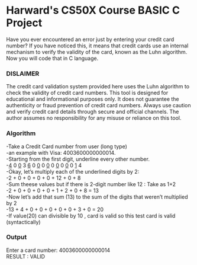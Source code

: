 # Harward's CS50X Course BASIC C Project
Have you ever encountered an error just by entering your credit card number? If you have noticed this, it means that credit cards use an internal mechanism to verify the validity of the card, known as the Luhn algorithm. Now you will code that in C language.
 <h3> DISLAIMER </h3> 
 The credit card validation system provided here uses the Luhn algorithm to check the validity of credit card numbers. This tool is designed for educational and informational purposes only. It does not guarantee the authenticity or fraud prevention of credit card numbers. Always use caution and verify credit card details through secure and official channels. The author assumes no responsibility for any misuse or reliance on this tool.
 
<h3>Algorithm</h3> 
-Take a Credit Card number from user (long type)<br>
-an example with Visa: 4003600000000014. <br>
-Starting from the first digit, underline every other number.<br>
-<u>4</u> 0 <u>0</u> 3 <u>6</u> 0 <u>0</u> 0 <u>0</u> 0 <u>0</u> 0 <u>0</u> 0 <u>1</u> 4<br>
-Okay, let’s multiply each of the underlined digits by 2: <br>
-2 + 0 + 0 + 0 + 0 + 12 + 0 + 8 <br>
-Sum theese values but if there is 2-digit number like 12 : Take as 1+2 <br>
-2 + 0 + 0 + 0 + 0 + 1 + 2 + 0 + 8 = 13 <br>
-Now let’s add that sum (13) to the sum of the digits that weren’t multiplied by 2  <br>
-13 + 4 + 0 + 0 + 0 + 0 + 0 + 3 + 0 = 20 <br>
-If value(20) can divisible by 10 , card is valid so this test card is  valid (syntactically)
 <br>
 <h3> Output </h3> 
Enter a card number: 4003600000000014  <br>
RESULT : VALID
<br>


